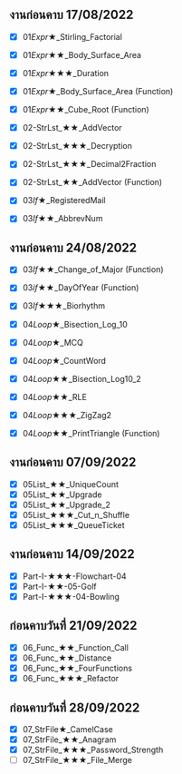 ## งานก่อนคาบ 17/08/2022

- [x] 01*Expr*★_Stirling_Factorial
- [x] 01*Expr*★★_Body_Surface_Area
- [x] 01*Expr*★★★_Duration
- [x] 01*Expr*★_Body_Surface_Area (Function)
- [x] 01*Expr*★★_Cube_Root (Function)

- [x] 02-StrLst_★★_AddVector
- [x] 02-StrLst_★★★_Decryption
- [x] 02-StrLst_★★★_Decimal2Fraction
- [x] 02-StrLst_★★_AddVector (Function)

- [x] 03*If*★_RegisteredMail
- [x] 03*If*★★_AbbrevNum

## งานก่อนคาบ 24/08/2022

- [x] 03*If*★★_Change_of_Major (Function)
- [x] 03*if*★★_DayOfYear (Function)
- [x] 03*If*★★★_Biorhythm

- [x] 04*Loop*★_Bisection_Log_10
- [x] 04*Loop*★_MCQ
- [x] 04*Loop*★_CountWord
- [x] 04*Loop*★★_Bisection_Log10_2
- [x] 04*Loop*★★_RLE
- [x] 04*Loop*★★★_ZigZag2
- [x] 04*Loop*★★_PrintTriangle (Function)

## งานก่อนคาบ 07/09/2022

- [x] 05List_★★_UniqueCount
- [x] 05List_★★_Upgrade
- [x] 05List_★★_Upgrade_2
- [x] 05List_★★★_Cut_n_Shuffle
- [x] 05List_★★★_QueueTicket

## งานก่อนคาบ 14/09/2022

- [x] Part-I-★★★-Flowchart-04
- [x] Part-I-★★-05-Golf
- [x] Part-I-★★★-04-Bowling

## ก่อนคาบวันที่ 21/09/2022

- [x] 06_Func_★★_Function_Call
- [x] 06_Func_★★_Distance
- [x] 06_Func_★★_FourFunctions
- [x] 06_Func_★★★_Refactor

## ก่อนคาบวันที่ 28/09/2022

- [x] 07_StrFile★_CamelCase
- [x] 07_StrFile_★★_Anagram
- [x] 07_StrFile_★★★_Password_Strength
- [ ] 07_StrFile_★★★_File_Merge
